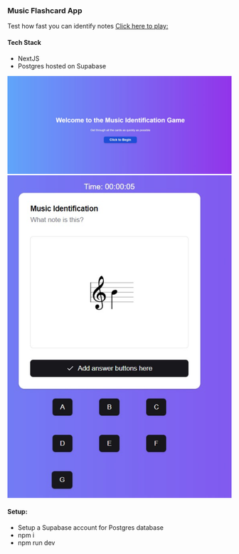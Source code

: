 ### Music Flashcard App

Test how fast you can identify notes
[Click here to play: ](music-flashcard-app.vercel.app)

#### Tech Stack
- NextJS
- Postgres hosted on Supabase


![Landing Page](./img/landingPage.jpg)
![Main Page](./img/mainPage.jpg)


#### Setup:
- Setup a Supabase account for Postgres database
- npm i
- npm run dev